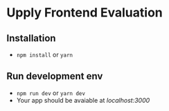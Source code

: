 # Upply Frontend Evaluation

## Installation

- `npm install` or `yarn`

## Run development env
- `npm run dev` or `yarn dev`
- Your app should be avaiable at *localhost:3000*